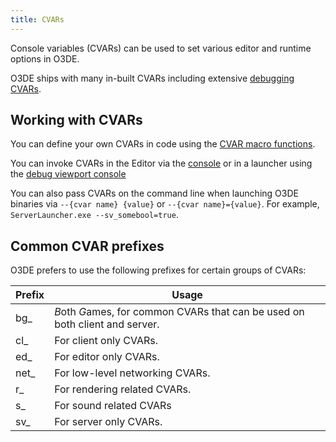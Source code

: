 ```yaml
---
title: CVARs
---
```


Console variables (CVARs) can be used to set various editor and runtime options in O3DE.

O3DE ships with many in-built CVARs including extensive [debugging CVARs](./debugging).

## Working with CVARs
You can define your own CVARs in code using the [CVAR macro functions](/docs/user-guide/programming/az-console/#console-variables-cvars).

You can invoke CVARs in the Editor via the [console](/docs/user-guide/editor/console/) or in a launcher using the [debug viewport console](/docs/user-guide/appendix/cvars/debugging/#using-console-debug-views)

You can also pass CVARs on the command line when launching O3DE binaries via `--{cvar name} {value}` or `--{cvar name}={value}`. For example, `ServerLauncher.exe --sv_somebool=true`.

## Common CVAR prefixes
O3DE prefers to use the following prefixes for certain groups of CVARs:

| Prefix | Usage                                                                        |
|--------|------------------------------------------------------------------------------|
| bg_    | *B*oth *G*ames, for common CVARs that can be used on both client and server. |
| cl_    | For client only CVARs.                                                       |
| ed_    | For editor only CVARs.                                                       |
| net_   | For low-level networking CVARs.                                              |
| r_     | For rendering related CVARs.                                                 |
| s_     | For sound related CVARs                                                      |
| sv_    | For server only CVARs.                                                       |


